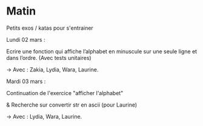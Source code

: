 # Matin
Petits exos / katas pour s'entrainer

Lundi 02 mars :

Ecrire une fonction qui affiche l’alphabet en minuscule sur une seule ligne et dans l’ordre. (Avec tests unitaires)

->  Avec : Zakia, Lydia, Wara, Laurine.

Mardi 03 mars : 

Continuation de l'exercice "afficher l'alphabet"

& Recherche sur convertir str en ascii (pour Laurine)

-> Avec : Lydia, Wara, Laurine.

